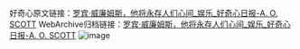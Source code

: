 好奇心原文链接：[罗宾·威廉姆斯，他将永存人们心间_娱乐_好奇心日报-A. O. SCOTT](https://www.qdaily.com/articles/1845.html)
WebArchive归档链接：[罗宾·威廉姆斯，他将永存人们心间_娱乐_好奇心日报-A. O. SCOTT](http://web.archive.org/web/20190623150038/https://www.qdaily.com/articles/1845.html)
![image](http://ww3.sinaimg.cn/large/007d5XDply1g3v4khvn0vj30u0464qv5)